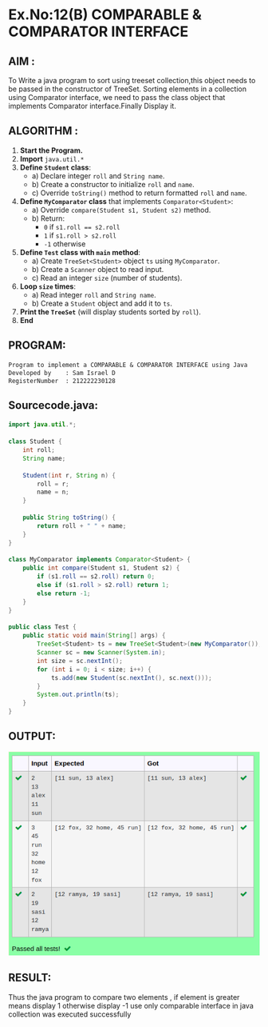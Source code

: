 # Ex.No:12(B)   COMPARABLE & COMPARATOR INTERFACE
## AIM :
To Write a java program to sort using treeset collection,this object needs to be passed in the constructor of TreeSet. Sorting elements in a collection using Comparator interface, we need to pass the class object that implements Comparator interface.Finally Display it.

## ALGORITHM :

1. **Start the Program.**
2. **Import** `java.util.*`
3. **Define `Student` class**:
   - a) Declare integer `roll` and `String name`.
   - b) Create a constructor to initialize `roll` and `name`.
   - c) Override `toString()` method to return formatted `roll` and `name`.
4. **Define `MyComparator` class** that implements `Comparator<Student>`:
   - a) Override `compare(Student s1, Student s2)` method.
   - b) Return:
     - `0` if `s1.roll == s2.roll`
     - `1` if `s1.roll > s2.roll`
     - `-1` otherwise
5. **Define `Test` class with `main` method**:
   - a) Create `TreeSet<Student>` object `ts` using `MyComparator`.
   - b) Create a `Scanner` object to read input.
   - c) Read an integer `size` (number of students).
6. **Loop `size` times**:
   - a) Read integer `roll` and `String name`.
   - b) Create a `Student` object and add it to `ts`.
7. **Print the `TreeSet`** (will display students sorted by `roll`).
8. **End**


## PROGRAM:
 ```
Program to implement a COMPARABLE & COMPARATOR INTERFACE using Java
Developed by    : Sam Israel D
RegisterNumber  : 212222230128
```

## Sourcecode.java:

```java
import java.util.*;

class Student {
    int roll;
    String name;

    Student(int r, String n) {
        roll = r;
        name = n;
    }

    public String toString() {
        return roll + " " + name;
    }
}

class MyComparator implements Comparator<Student> {
    public int compare(Student s1, Student s2) {
        if (s1.roll == s2.roll) return 0;
        else if (s1.roll > s2.roll) return 1;
        else return -1;
    }
}

public class Test {
    public static void main(String[] args) {
        TreeSet<Student> ts = new TreeSet<Student>(new MyComparator());
        Scanner sc = new Scanner(System.in);
        int size = sc.nextInt();
        for (int i = 0; i < size; i++) {
            ts.add(new Student(sc.nextInt(), sc.next()));
        }
        System.out.println(ts);
    }
}

```





## OUTPUT:

![alt text](image.png)

## RESULT:
Thus the java program to compare two elements , if element is greater means display 1 otherwise display -1 use only comparable interface in java collection was executed successfully




